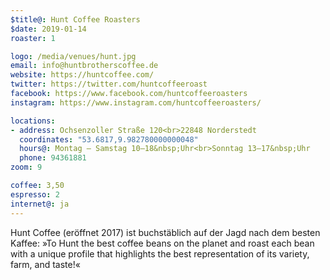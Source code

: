 ```yaml
---
$title@: Hunt Coffee Roasters
$date: 2019-01-14
roaster: 1

logo: /media/venues/hunt.jpg
email: info@huntbrotherscoffee.de
website: https://huntcoffee.com/
twitter: https://twitter.com/huntcoffeeroast
facebook: https://www.facebook.com/huntcoffeeroasters
instagram: https://www.instagram.com/huntcoffeeroasters/

locations:
- address: Ochsenzoller Straße 120<br>22848 Norderstedt
  coordinates: "53.6817,9.982780000000048"
  hours@: Montag – Samstag 10–18&nbsp;Uhr<br>Sonntag 13–17&nbsp;Uhr
  phone: 94361881
zoom: 9

coffee: 3,50
espresso: 2
internet@: ja
---
```


Hunt Coffee (eröffnet 2017) ist buchstäblich auf der Jagd nach dem besten Kaffee: »To Hunt the best coffee beans on the planet and roast each bean with a unique profile that highlights the best representation of its variety, farm, and taste!«